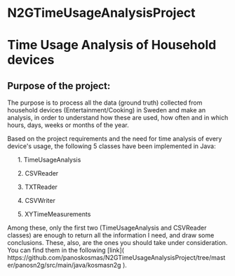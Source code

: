 # N2GTimeUsageAnalysisProject
<h1>Time Usage Analysis of Household devices</h1>
<h2>Purpose of the project:  </h2>
<p>The purpose is to process all the data (ground truth) collected from household devices (Entertainment/Cooking) in Sweden and make an analysis, in order to understand how these are used, how often and in which hours, days, weeks or months of the year.</p>
<p>Based on the project requirements and the need for time analysis of every device's usage, the following 5 classes have been implemented in Java: 
<ol>
1. TimeUsageAnalysis</ol>
<ol>
2. CSVReader</ol>
<ol>
3. TXTReader</ol>
<ol>
4. CSVWriter</ol>
<ol>
5. XYTimeMeasurements</ol>
<p>Among these, only the first two (TimeUsageAnalysis and CSVReader classes) are enough to return all the information I need, and draw some conclusions. These, also, are the ones you should take under consideration. You can find them in the following <a>[link]</a>( https://github.com/panoskosmas/N2GTimeUsageAnalysisProject/tree/master/panosn2g/src/main/java/kosmasn2g ). </p>
